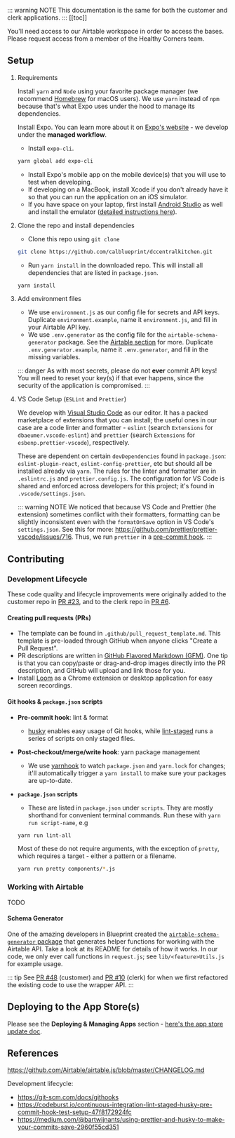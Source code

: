<!-- Embedded with the <Content/> Vue component into Customer/Clerk sections -->

::: warning NOTE
This documentation is the same for both the customer and clerk applications.
:::
[[toc]]

You'll need access to our Airtable workspace in order to access the bases. Please request access from a member of the Healthy Corners team.

## Setup

1. Requirements

   Install `yarn` and `Node` using your favorite package manager (we recommend [Homebrew](https://brew.sh/) for macOS users). We use `yarn` instead of `npm` because that's what Expo uses under the hood to manage its dependencies.

   Install Expo. You can learn more about it on [Expo's website](https://docs.expo.io/guides/) - we develop under the **managed workflow**.

   - Install `expo-cli`.

   ```bash
   yarn global add expo-cli
   ```

   - Install Expo's mobile app on the mobile device(s) that you will use to test when developing.
   - If developing on a MacBook, install Xcode if you don't already have it so that you can run the application on an iOS simulator.
   - If you have space on your laptop, first install [Android Studio](https://developer.android.com/studio) as well and install the emulator ([detailed instructions here](https://developer.android.com/studio/run/emulator)).

2. Clone the repo and install dependencies

   - Clone this repo using `git clone`

   ```bash
   git clone https://github.com/calblueprint/dccentralkitchen.git
   ```

   - Run `yarn install` in the downloaded repo. This will install all dependencies that are listed in `package.json`.

   ```bash
   yarn install
   ```

3. Add environment files

   - We use `environment.js` as our config file for secrets and API keys. Duplicate `environment.example`, name it `environment.js`, and fill in your Airtable API key.
   - We use `.env.generator` as the config file for the `airtable-schema-generator` package. See the [Airtable section](#working-with-airtable) for more. Duplicate `.env.generator.example`, name it `.env.generator`, and fill in the missing variables.

   ::: danger
   As with most secrets, please do not **ever** commit API keys! You will need to reset your key(s) if that ever happens, since the security of the application is compromised.
   :::

4. VS Code Setup (`ESLint` and `Prettier`)

   We develop with [Visual Studio Code](https://code.visualstudio.com/) as our editor. It has a packed marketplace of extensions that you can install; the useful ones in our case are a code linter and formatter - `eslint` (search `Extensions` for `dbaeumer.vscode-eslint`) and `prettier` (search `Extensions` for `esbenp.prettier-vscode`), respectively.

   These are dependent on certain `devDependencies` found in `package.json`: `eslint-plugin-react`, `eslint-config-prettier`, etc but should all be installed already via `yarn`.
   The rules for the linter and formatter are in `.eslintrc.js` and `prettier.config.js`. The configuration for VS Code is shared and enforced across developers for this project; it's found in `.vscode/settings.json`.

   ::: warning NOTE
   We noticed that because VS Code and Prettier (the extension) sometimes conflict with their formatters, formatting can be slightly inconsistent even with the `formatOnSave` option in VS Code's `settings.json`. See this for more: <https://github.com/prettier/prettier-vscode/issues/716>. Thus, we run `prettier` in a [pre-commit hook](#git-hooks-packagejson-scripts).
   :::

## Contributing

### Development Lifecycle

These code quality and lifecycle improvements were originally added to the customer repo in [PR #23](https://github.com/calblueprint/dccentralkitchen/pull/23), and to the clerk repo in [PR #6](https://github.com/calblueprint/dccentralkitchen-clerks/pull/6).

#### Creating pull requests (PRs)

- The template can be found in `.github/pull_request_template.md`. This template is pre-loaded through GitHub when anyone clicks "Create a Pull Request".
- PR descriptions are written in [GitHub Flavored Markdown (GFM)](https://help.github.com/en/github/writing-on-github/basic-writing-and-formatting-syntax). One tip is that you can copy/paste or drag-and-drop images directly into the PR description, and GitHub will upload and link those for you.
- Install [Loom](https://www.loom.com/) as a Chrome extension or desktop application for easy screen recordings.

#### Git hooks & `package.json` scripts

- **Pre-commit hook**: lint & format

  - [husky](https://www.npmjs.com/package/husky) enables easy usage of Git hooks, while [lint-staged](https://github.com/okonet/lint-staged) runs a series of scripts on only staged files.

- **Post-checkout/merge/write hook**: yarn package management

  - We use [yarnhook](https://github.com/frontsideair/yarnhook) to watch `package.json` and `yarn.lock` for changes; it'll automatically trigger a `yarn install` to make sure your packages are up-to-date.

- **`package.json` scripts**

  - These are listed in `package.json` under `scripts`. They are mostly shorthand for convenient terminal commands. Run these with `yarn run script-name`, e.g

  ```bash
  yarn run lint-all
  ```

  Most of these do not require arguments, with the exception of `pretty`, which requires a target - either a pattern or a filename.

  ```bash
  yarn run pretty components/*.js
  ```

### Working with Airtable

TODO

#### Schema Generator

One of the amazing developers in Blueprint created the [`airtable-schema-generator` package](https://github.com/aivantg/airtable-schema-generator) that generates helper functions for working with the Airtable API. Take a look at its README for details of how it works. In our code, we only ever call functions in `request.js`; see `lib/<feature>Utils.js` for example usage.

::: tip
See [PR #48](https://github.com/calblueprint/dccentralkitchen/pull/48) (customer) and [PR #10](https://github.com/calblueprint/dccentralkitchen-clerks/pull/10) (clerk) for when we first refactored the existing code to use the wrapper API.
:::

## Deploying to the App Store(s)

Please see the **Deploying & Managing Apps** section - [here's the app store update doc](../shared/appstoreupdate.md).

## References

<https://github.com/Airtable/airtable.js/blob/master/CHANGELOG.md>

Development lifecycle:

- <https://git-scm.com/docs/githooks>
- <https://codeburst.io/continuous-integration-lint-staged-husky-pre-commit-hook-test-setup-47f8172924fc>
- <https://medium.com/@bartwijnants/using-prettier-and-husky-to-make-your-commits-save-2960f55cd351>
